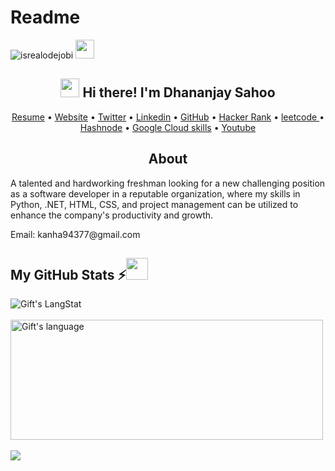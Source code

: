 # Readme
  
<!-- Profile Views -->
<p align="left"> <img src="https://komarev.com/ghpvc/?username=lanzkrish&label=Profile%20views&color=0e75b6&style=flat" alt="isrealodejobi" />    <img src="https://user-images.githubusercontent.com/73235813/230348760-f278580a-54c4-4958-ad06-84393d7107a1.png" width = 30px>
</p>
<!-- Heading -->
<h2 align="center"><img src = "https://raw.githubusercontent.com/MartinHeinz/MartinHeinz/master/wave.gif" width = 30px> Hi there! I'm Dhananjay Sahoo</h2>
 <!--Links-->

<p align="center">
  <a href="Dhananjay Sahoo Resume (2).pdf">Resume</a> •
  <a href="https://lanzkrish.github.io/">Website</a> •
  <a href="https://twitter.com/lanzkrish">Twitter</a> •
  <a href="https://www.linkedin.com/in/dhaswd/">Linkedin</a> •
	<a href="https://github.com/lanzkrish" target="_blank">GitHub</a> •
	<a href="https://www.hackerrank.com/Dhananjay_Sahoo" target="_blank">Hacker Rank</a> •
	<a href="https://leetcode.com/LanzKrish" target="_blank">leetcode </a> •
	<a href="https://lanzkrish.hashnode.dev/" target="_blank">Hashnode</a> •
  <a href="https://www.cloudskillsboost.google/public_profiles/4900bbbf-f3dc-412e-8ae5-bff0b045d19d" target="_blank">Google Cloud skills</a> •
	<a href="https://youtube.com/lanzkrish" target="_blank" >Youtube</a> 
</p>
<h2 align='center'>About</h2>
<div>
	<p>A talented and hardworking freshman looking for a new challenging position as a software developer in a reputable organization, where my skills in Python, .NET, HTML, CSS, and project management can be utilized to enhance the company's productivity and growth.</p>
  <p>Email: kanha94377@gmail.com</p>
  
  </div>
  
  
 ##  My GitHub Stats :zap:<img src = "https://i.pinimg.com/originals/65/c4/f4/65c4f452571be1261e9c623f7da488ac.gif" width = 35px> 
 
<div>
  <img align="center" src="https://github-readme-streak-stats.herokuapp.com/?user=lanzkrish" alt="Gift's LangStat" />
  </div><br>
<div><img align="center" src="https://github-readme-stats.vercel.app/api/top-langs?username=lanzkrish&langs_count=10&show_icons=true&locale=en&layout=compact&theme=light" alt="Gift's language" height="192px"  width="500px"/>
</div><br>
<div>
 
  <img align="center" src="https://github-readme-stats.anuraghazra1.vercel.app/api?username=lanzkrish&show_icons=true" />
</div>
